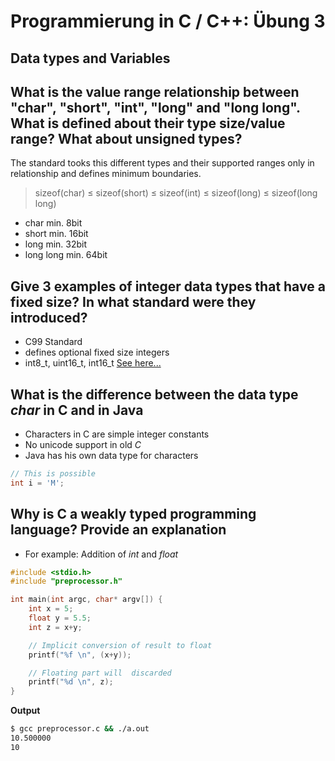 # Programmierung in C / C++: Übung 3

## Data types and Variables

## What is the value range relationship between "char", "short", "int", "long" and "long long". What is defined about their type size/value range? What about unsigned types?

The standard tooks this different types and their supported ranges only in relationship and defines minimum boundaries.

> sizeof(char) ≤ sizeof(short) ≤ sizeof(int) ≤ sizeof(long) ≤ sizeof(long long)

* char min. 8bit 
* short min. 16bit
* long min. 32bit
* long long min. 64bit

## Give 3 examples of integer data types that have a fixed size? In what standard were they introduced?

* C99 Standard
* defines optional fixed size integers
* int8_t, uint16_t, int16_t [See here...](http://en.cppreference.com/w/c/types/integer)

## What is the difference between the data type *char* in C and in Java

* Characters in C are simple integer constants
* No unicode support in old *C*
* Java has his own data type for characters

```c
// This is possible
int i = 'M'; 
```


## Why is C a weakly typed programming language? Provide an explanation


* For example: Addition of *int* and *float*

```c
#include <stdio.h>
#include "preprocessor.h"

int main(int argc, char* argv[]) {
	int x = 5;
	float y = 5.5;
	int z = x+y;

	// Implicit conversion of result to float
	printf("%f \n", (x+y));

	// Floating part will  discarded
	printf("%d \n", z);
}
```

**Output**

```bash
$ gcc preprocessor.c && ./a.out
10.500000 
10 

```

























